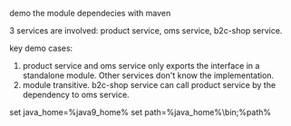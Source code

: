 demo the module dependecies with maven

3 services are involved: product service, oms service, b2c-shop service.

key demo cases:
1. product service and oms service only exports the interface in a standalone module. Other services don't know the implementation.
2. module transitive. b2c-shop service can call product service by the dependency to oms service.


set java_home=%java9_home%
set path=%java_home%\bin;%path%

